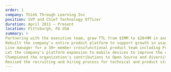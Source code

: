 ```yaml
---
order: 1
company: Think Through Learning Inc
position: SVP and Chief Technology Officer
duration: April 2011 – Present
location: Pittsburgh, PA USA
summary: >
Partnering with the executive team, grew TTL from $5MM to $20+MM in annual revenue and acquisition by a strategic investor, Imagine Learning.
Rebuilt the company's entire product platform to support growth in usage from 150,000 students per year to 3.3 million students doing over a billion math problems per year (roughly the same size as Khan Academy).
Line manager for a 30+ member crossfunctional product team including Product Management, UX, Software Engineering, Quality Assurance, DevOps, Data Science, IT, and Customer Success.
Let the company's platform expansion to mobile devices to improve the company's market reach and impact.
Championed the organization's contributions to Open Source and diversity efforts.
Revised the recruiting and hiring process for technical and product staff, doubling the average engineer tenure.
---
```

